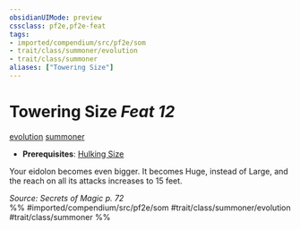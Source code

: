 ```yaml
---
obsidianUIMode: preview
cssclass: pf2e,pf2e-feat
tags:
- imported/compendium/src/pf2e/som
- trait/class/summoner/evolution
- trait/class/summoner
aliases: ["Towering Size"]
---
```

# Towering Size  *Feat 12*  
[evolution](evolution-som.md)  [summoner](rules/traits/summoner-som.md)  

- **Prerequisites**: [Hulking Size](hulking-size-som.md)

Your eidolon becomes even bigger. It becomes Huge, instead of Large, and the reach on all its attacks increases to 15 feet.

*Source: Secrets of Magic p. 72*  
%% #imported/compendium/src/pf2e/som #trait/class/summoner/evolution #trait/class/summoner %%